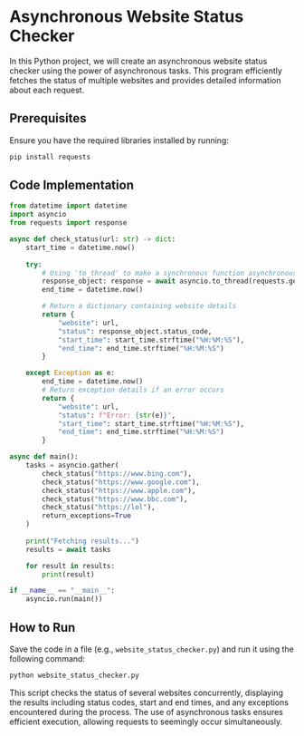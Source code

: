 # Asynchronous Website Status Checker

In this Python project, we will create an asynchronous website status checker using the power of asynchronous tasks. This program efficiently fetches the status of multiple websites and provides detailed information about each request.

## Prerequisites

Ensure you have the required libraries installed by running:

```bash
pip install requests
```

## Code Implementation

```python
from datetime import datetime
import asyncio
from requests import response

async def check_status(url: str) -> dict:
    start_time = datetime.now()
  
    try:
        # Using 'to_thread' to make a synchronous function asynchronous
        response_object: response = await asyncio.to_thread(requests.get, url, None)
        end_time = datetime.now()

        # Return a dictionary containing website details
        return {
            "website": url,
            "status": response_object.status_code,
            "start_time": start_time.strftime("%H:%M:%S"),
            "end_time": end_time.strftime("%H:%M:%S")
        }

    except Exception as e:
        end_time = datetime.now()
        # Return exception details if an error occurs
        return {
            "website": url,
            "status": f"Error: {str(e)}",
            "start_time": start_time.strftime("%H:%M:%S"),
            "end_time": end_time.strftime("%H:%M:%S")
        }

async def main():
    tasks = asyncio.gather(
        check_status("https://www.bing.com"),
        check_status("https://www.google.com"),
        check_status("https://www.apple.com"),
        check_status("https://www.bbc.com"),
        check_status("https://lol"),
        return_exceptions=True
    )
  
    print("Fetching results...")
    results = await tasks

    for result in results:
        print(result)

if __name__ == "__main__":
    asyncio.run(main())
```

## How to Run

Save the code in a file (e.g., `website_status_checker.py`) and run it using the following command:

```bash
python website_status_checker.py
```

This script checks the status of several websites concurrently, displaying the results including status codes, start and end times, and any exceptions encountered during the process. The use of asynchronous tasks ensures efficient execution, allowing requests to seemingly occur simultaneously.
